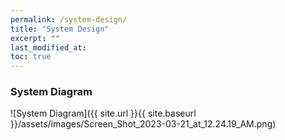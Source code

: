 ```yaml
---
permalink: /system-design/
title: "System Design"
excerpt: ""
last_modified_at: 
toc: true
---
```


### System Diagram

![System Diagram]({{ site.url }}{{ site.baseurl }}/assets/images/Screen_Shot_2023-03-21_at_12.24.19_AM.png)